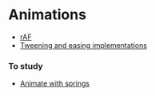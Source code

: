 # Animations

- [rAF](https://www.youtube.com/watch?v=wSEU7ivOnzc)
- [Tweening and easing implementations](https://www.youtube.com/watch?v=ZPlYZRubXkU)

### To study

- [Animate with springs](https://developer.apple.com/videos/play/wwdc2023/10158/)
